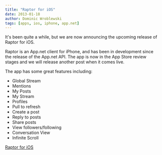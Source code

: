 ```yaml
---
title: "Raptor for iOS"
date: 2013-01-18
author: Dominic Wroblewski
tags: [apps, ios, iphone, app.net]
---
```


It's been quite a while, but we are now announcing the upcoming release of Raptor for iOS.

Raptor is an App.net client for iPhone, and has been in development since the release of the App.net API. The app is now in the App Store review stages and we will release another post when it comes live.

The app has some great features including:

- Global Stream
- Mentions
- My Posts
- My Stream
- Profiles
- Pull to refresh
- Create a post
- Reply to posts
- Share posts
- View followers/following
- Conversation View
- Infinite Scroll

[Raptor for iOS](http://terracoding.com/raptor)

